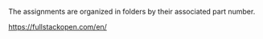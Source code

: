 The assignments are organized in folders by their associated part number.

https://fullstackopen.com/en/
